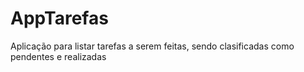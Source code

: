 # AppTarefas
Aplicação para listar tarefas a serem feitas, sendo clasificadas como pendentes e realizadas
